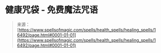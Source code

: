 <!--yml

category: 未分类

date: 2024-06-12 18:56:48

-->

# 健康咒袋 - 免费魔法咒语

> 来源：[https://www.spellsofmagic.com/spells/health_spells/healing_spells/16492/page.html#0001-01-01](https://www.spellsofmagic.com/spells/health_spells/healing_spells/16492/page.html#0001-01-01)
